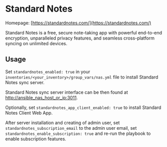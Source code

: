 # Standard Notes

Homepage: [https://standardnotes.com/](https://standardnotes.com/)

Standard Notes is a free, secure note-taking app with powerful end-to-end encryption, unparalleled privacy features, and seamless cross-platform syncing on unlimited devices.

## Usage

Set `standardnotes_enabled: true` in your `inventories/<your_inventory>/group_vars/nas.yml` file to install Standard Notes sync server.

Standard Notes sync server interface can be then found at [http://ansible_nas_host_or_ip:3011](http://ansible_nas_host_or_ip:3011).

Optionally, set `standardnotes_app_client_enabled: true` to install Standard Notes Client Web App.

After server installation and creating of admin user, set `standardnotes_subscription_email` to the admin user email, set `standardnotes_enable_subscription: true` and re-run the playbook to enable subscription features.
